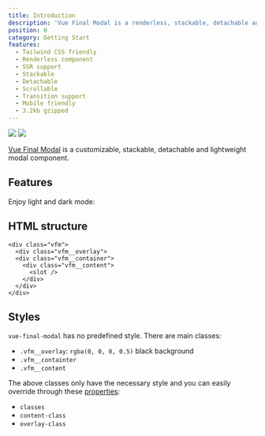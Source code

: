 ```yaml
---
title: Introduction
description: 'Vue Final Modal is a renderless, stackable, detachable and lightweight modal component.'
position: 0
category: Getting Start
features:
  - Tailwind CSS friendly
  - Renderless component
  - SSR support
  - Stackable
  - Detachable
  - Scrollable
  - Transition support
  - Mobile friendly
  - 3.2kb gzipped
---
```


<img src="/vue-final-modal/preview.png" class="light-img" />
<img src="/vue-final-modal/preview-dark.png" class="dark-img" />

[Vue Final Modal](https://github.com/hunterliu1003/vue-final-modal) is a customizable, stackable, detachable and lightweight modal component.

## Features

<list :items="features"></list>

<p class="flex items-center">Enjoy light and dark mode:&nbsp;<app-color-switcher class="p-2"></app-color-switcher></p>

## HTML structure

```html[HTML]
<div class="vfm">
  <div class="vfm__overlay">
  <div class="vfm__container">
    <div class="vfm__content">
      <slot />
    </div>
  </div>
</div>
```


## Styles

`vue-final-modal` has no predefined style.
There are main classes:
- `.vfm__overlay`: `rgba(0, 0, 0, 0.5)` black background 
- `.vfm__containter`
- `.vfm__content`

The above classes only have the necessary style and you can easily override through these [properties](/properties): 
- `classes`
- `content-class`
- `overlay-class`
